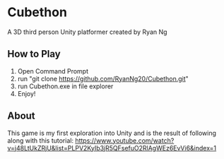 # Cubethon
A 3D third person Unity platformer created by Ryan Ng
## How to Play
1. Open Command Prompt
2. run "git clone https://github.com/RyanNg20/Cubethon.git"
3. run Cubethon.exe in file explorer
4. Enjoy!
## About
This game is my first exploration into Unity and is the result of following along with this tutorial: https://www.youtube.com/watch?v=j48LtUkZRjU&list=PLPV2KyIb3jR5QFsefuO2RlAgWEz6EvVi6&index=1
